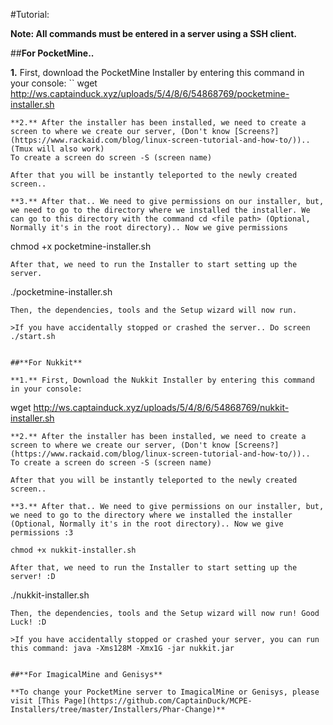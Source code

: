 #Tutorial:

__**Note: All commands must be entered in a server using a SSH client.**__

##**For PocketMine..**

**1.** First, download the PocketMine Installer by entering this command in your console:
``
wget http://ws.captainduck.xyz/uploads/5/4/8/6/54868769/pocketmine-installer.sh
```
**2.** After the installer has been installed, we need to create a screen to where we create our server, (Don't know [Screens?](https://www.rackaid.com/blog/linux-screen-tutorial-and-how-to/)).. (Tmux will also work)
To create a screen do screen -S (screen name)

After that you will be instantly teleported to the newly created screen..

**3.** After that.. We need to give permissions on our installer, but, we need to go to the directory where we installed the installer. We can go to this directory with the command cd <file path> (Optional, Normally it's in the root directory).. Now we give permissions
```
chmod +x pocketmine-installer.sh
```
After that, we need to run the Installer to start setting up the server.
```
./pocketmine-installer.sh
```
Then, the dependencies, tools and the Setup wizard will now run.

>If you have accidentally stopped or crashed the server.. Do screen ./start.sh


##**For Nukkit**

**1.** First, Download the Nukkit Installer by entering this command in your console:
```
wget http://ws.captainduck.xyz/uploads/5/4/8/6/54868769/nukkit-installer.sh
```
**2.** After the installer has been installed, we need to create a screen to where we create our server, (Don't know [Screens?](https://www.rackaid.com/blog/linux-screen-tutorial-and-how-to/))..
To create a screen do screen -S (screen name)

After that you will be instantly teleported to the newly created screen..

**3.** After that.. We need to give permissions on our installer, but, we need to go to the directory where we installed the installer (Optional, Normally it's in the root directory).. Now we give permissions :3

chmod +x nukkit-installer.sh

After that, we need to run the Installer to start setting up the server! :D
```
./nukkit-installer.sh
```
Then, the dependencies, tools and the Setup wizard will now run! Good Luck! :D

>If you have accidentally stopped or crashed your server, you can run this command: java -Xms128M -Xmx1G -jar nukkit.jar


##**For ImagicalMine and Genisys**

**To change your PocketMine server to ImagicalMine or Genisys, please visit [This Page](https://github.com/CaptainDuck/MCPE-Installers/tree/master/Installers/Phar-Change)**
